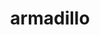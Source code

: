 ---
title: "armadillo"
layout: cache
categories: [package, develop]
meta: {"versions": ["12.8.2"], "compilers": ["gcc@=12.3.0"], "oss": ["ubuntu22.04"], "platforms": ["linux"], "targets": ["x86_64_v3"], "stacks": ["root", "tutorial"], "num_specs": 6, "num_specs_by_stack": {"root": 6, "tutorial": 6}}
spec_details: [{"hash": "jbqf46llzxllk7gyrpzqsukvrqi55a6s", "compiler": "gcc@=12.3.0", "versions": ["12.8.2"], "os": "ubuntu22.04", "platform": "linux", "target": "x86_64_v3", "variants": ["build_system=cmake", "build_type=Release", "generator=make", "~hdf5", "~ipo", "patches=59207b1"], "stacks": ["root", "tutorial"], "size": "-", "tarball": "https://binaries.spack.io/develop/build_cache/linux-ubuntu22.04-x86_64_v3/gcc-12.3.0/armadillo-12.8.2/linux-ubuntu22.04-x86_64_v3-gcc-12.3.0-armadillo-12.8.2-jbqf46llzxllk7gyrpzqsukvrqi55a6s.spack"}, {"hash": "2xobixrb2ob66qtpfjqxeq5jkiwtjj32", "compiler": "gcc@=12.3.0", "versions": ["12.8.2"], "os": "ubuntu22.04", "platform": "linux", "target": "x86_64_v3", "variants": ["build_system=cmake", "build_type=Release", "generator=make", "~hdf5", "~ipo", "patches=59207b1"], "stacks": ["root", "tutorial"], "size": "-", "tarball": "https://binaries.spack.io/develop/build_cache/linux-ubuntu22.04-x86_64_v3/gcc-12.3.0/armadillo-12.8.2/linux-ubuntu22.04-x86_64_v3-gcc-12.3.0-armadillo-12.8.2-2xobixrb2ob66qtpfjqxeq5jkiwtjj32.spack"}, {"hash": "ywrpvn76tni6iedmccttvhwywhw3ahf4", "compiler": "gcc@=12.3.0", "versions": ["12.8.2"], "os": "ubuntu22.04", "platform": "linux", "target": "x86_64_v3", "variants": ["build_system=cmake", "build_type=Release", "generator=make", "~hdf5", "~ipo", "patches=59207b1"], "stacks": ["root", "tutorial"], "size": "-", "tarball": "https://binaries.spack.io/develop/build_cache/linux-ubuntu22.04-x86_64_v3/gcc-12.3.0/armadillo-12.8.2/linux-ubuntu22.04-x86_64_v3-gcc-12.3.0-armadillo-12.8.2-ywrpvn76tni6iedmccttvhwywhw3ahf4.spack"}, {"hash": "z4umzmuxheupwvlhhu5nfa72e7pof26t", "compiler": "gcc@=12.3.0", "versions": ["12.8.2"], "os": "ubuntu22.04", "platform": "linux", "target": "x86_64_v3", "variants": ["build_system=cmake", "build_type=Release", "generator=make", "~hdf5", "~ipo", "patches=59207b1"], "stacks": ["root", "tutorial"], "size": "-", "tarball": "https://binaries.spack.io/develop/build_cache/linux-ubuntu22.04-x86_64_v3/gcc-12.3.0/armadillo-12.8.2/linux-ubuntu22.04-x86_64_v3-gcc-12.3.0-armadillo-12.8.2-z4umzmuxheupwvlhhu5nfa72e7pof26t.spack"}, {"hash": "t5am7m32h6zozmvz5p767jeq4w57wdgb", "compiler": "gcc@=12.3.0", "versions": ["12.8.2"], "os": "ubuntu22.04", "platform": "linux", "target": "x86_64_v3", "variants": ["build_system=cmake", "build_type=Release", "generator=make", "~hdf5", "~ipo", "patches=59207b1"], "stacks": ["root", "tutorial"], "size": "-", "tarball": "https://binaries.spack.io/develop/build_cache/linux-ubuntu22.04-x86_64_v3/gcc-12.3.0/armadillo-12.8.2/linux-ubuntu22.04-x86_64_v3-gcc-12.3.0-armadillo-12.8.2-t5am7m32h6zozmvz5p767jeq4w57wdgb.spack"}, {"hash": "vxnt43hovqnxsdtjjq2o7jpmz5ls74sn", "compiler": "gcc@=12.3.0", "versions": ["12.8.2"], "os": "ubuntu22.04", "platform": "linux", "target": "x86_64_v3", "variants": ["build_system=cmake", "build_type=Release", "generator=make", "~hdf5", "~ipo", "patches=59207b1"], "stacks": ["root", "tutorial"], "size": "-", "tarball": "https://binaries.spack.io/develop/build_cache/linux-ubuntu22.04-x86_64_v3/gcc-12.3.0/armadillo-12.8.2/linux-ubuntu22.04-x86_64_v3-gcc-12.3.0-armadillo-12.8.2-vxnt43hovqnxsdtjjq2o7jpmz5ls74sn.spack"}]
---